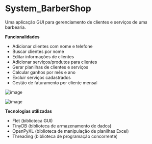 # System_BarberShop


Uma aplicação GUI para gerenciamento de clientes e serviços de uma barbearia.

**Funcionalidades**

* Adicionar clientes com nome e telefone
* Buscar clientes por nome
* Editar informações de clientes
* Adicionar serviços/produtos para clientes
* Gerar planilhas de clientes e serviços
* Calcular ganhos por mês e ano
* Excluir serviços cadastrados
* Gestão de faturamento por cliente mensal

![image](https://github.com/user-attachments/assets/403d180a-b629-4446-8b4d-3a63b9db64d4)



![image](https://github.com/user-attachments/assets/839a2fb4-deed-4dce-b6b2-43944e571a64)


**Tecnologias utilizadas**

* Flet (biblioteca GUI)
* TinyDB (biblioteca de armazenamento de dados)
* OpenPyXL (biblioteca de manipulação de planilhas Excel)
* Threading (biblioteca de programação concorrente)

